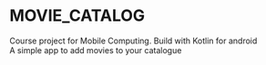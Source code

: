 # MOVIE_CATALOG

Course project for Mobile Computing. Build with Kotlin for android <br />
A simple app to add movies to your catalogue
